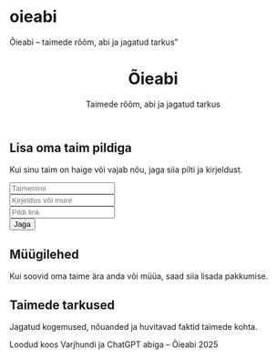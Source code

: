 # oieabi
Õieabi – taimede rõõm, abi ja jagatud tarkus"
<!DOCTYPE html><html lang="et">
<head>
  <meta charset="UTF-8" />
  <meta name="viewport" content="width=device-width, initial-scale=1.0" />
  <title>Õieabi – taimede rõõm ja tarkus</title>
</head>
<body>
  <header>
    <h1>Õieabi</h1>
    <p>Taimede rõõm, abi ja jagatud tarkus</p>
  </header>  <main>
    <section>
      <h2>Lisa oma taim pildiga</h2>
      <p>Kui sinu taim on haige või vajab nõu, jaga siia pilti ja kirjeldust.</p>
      <form>
        <input type="text" placeholder="Taimenimi" required /><br />
        <input type="text" placeholder="Kirjeldus või mure" required /><br />
        <input type="url" placeholder="Pildi link" required /><br />
        <button type="submit">Jaga</button>
      </form>
    </section><section>
  <h2>Müügilehed</h2>
  <p>Kui soovid oma taime ära anda või müüa, saad siia lisada pakkumise.</p>
  <!-- Tulevikus lisame siin pildi- ja kuulutuste alad -->
</section>

<section>
  <h2>Taimede tarkused</h2>
  <p>Jagatud kogemused, nõuanded ja huvitavad faktid taimede kohta.</p>
</section>

  </main>  <footer>
    <p>Loodud koos Varjhundi ja ChatGPT abiga – Õieabi 2025</p>
  </footer>
</body>
</html>
